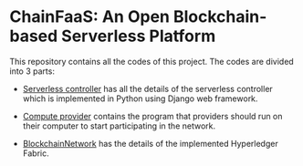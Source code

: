 # ChainFaaS: An Open Blockchain-based Serverless Platform

This repository contains all the codes of this project. The codes are divided into 3 parts:

*  [Serverless controller](https://github.com/pacslab/ChainFaaS/tree/master/ServerlessController) has all the details of the serverless controller which is implemented in Python using Django web framework. 

* [Compute provider](https://github.com/pacslab/ChainFaaS/tree/master/ComputeProvider) contains the program that providers should run on their computer to start participating in the network. 

* [BlockchainNetwork](https://github.com/pacslab/ChainFaaS/tree/master/ServerlessController) has the details of the implemented Hyperledger Fabric.
